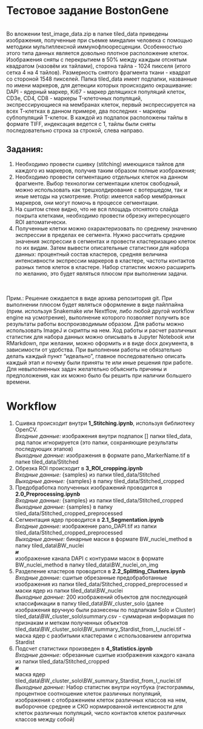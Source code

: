 # Тестовое задание BostonGene 
<br />
Во вложении test_image_data.zip в папке tiled_data приведены изображения, полученные при съемке миндалин человека с помощью методики мультиплексной иммунофлюоресценции. Особенностью этого типа данных является довольно плотное расположение клеток.
Изображения сняты с перекрытием в 50% между каждым отснятым квадратом (назовём их тайлами), сторона тайла - 1024 пикселя (итого сетка 4 на 4 тайлов). Размерность снятого фрагмента ткани - квадрат со стороной 1548 пикселей. Папка tiled_data имеет подпапки, названные по имени маркеров, для детекции которых происходило окрашивание: DAPI - ядерный маркер, Ki67 - маркер делящихся популяций клеток, CD3e, CD4, CD8 - маркеры T-клеточных популяций, экспрессирующиеся на мембранах клеток, первый экспрессируется на всех Т-клетках в данном примере, два последних - маркеры субпопуляций T-клеток.
 В каждой из подпапок расположены тайлы в формате TIFF, индексация ведется с 1, тайлы были сняты последовательно строка за строкой, слева направо.
<br />

## Задания: 
1.	Необходимо провести сшивку (stitching) имеющихся тайлов для каждого из маркеров, получив таким образом полные изображения;<br />
2.	Необходимо провести сегментацию отдельных клеток на данном фрагменте. Выбор технологии сегментации клеток свободный, можно использовать как трешхолдирование с вотершедом, так и иные методы на усмотрение. Protip: имеется набор мембранных маркеров, они могут помочь в процессе сегментации.<br />
3.	На сшитом стеке видно, что не вся площадь отснятого слайда покрыта клетками, необходимо провести обрезку интересующего ROI автоматически.<br />
4.	Полученные клетки можно охарактеризовать по среднему значению экспрессии в пределах ее сегмента. Нужно рассчитать средние значения экспрессии в сегментах и провести кластеризацию клеток по их видам. Затем вывести описательные статистики для набора данных: процентный состав кластеров, средняя величина интенсивности экспрессии маркеров в кластере, частоты контактов разных типов клеток в кластере. Набор статистик можно расширить по желанию, это будет являться плюсом при выполнении задачи.<br />
<br />
<br />
Прим.:  Решение ожидается в виде архива репозитория git. При выполнении плюсом будет являться оформление в виде пайлпайна (прим. используя Snakemake или Nextflow, либо любой другой workflow engine на усмотрение), выполнение которого позволяет получить все результаты работы воспроизводимым образом. Для работы можно использовать ImageJ и скрипты на нем. Ход работы и расчет различных статистик для набора данных можно описывать в Jupyter Notebook или RMarkdown, при желании, можно оформить и в виде docx документа, в зависимости от удобства. При выполнении работы не обязательно делать каждый пункт “идеально”, главное последовательно описать каждый этап и почему были приняты те или иные решения при работе. Для невыполненных задач желательно объяснить причины и предположения, как их можно было бы решить при наличии большего времени.<br />

# Workflow 

1) Сшивка происходит внутри **1_Stitching.ipynb**, используя библиотеку OpenCV.<br />
*Входные данные:* изображения внутри подпапок [] папки tiled_data, ряд папок игнорируется (это папки, сохраняющие результаты последующих этапов)<br />
*Выходные данные:* изображения в формате pano_MarkerName.tif в папке tiled_data/Stitched<br />
2) Обрезка ROI происходит в **3_ROI_cropping.ipynb**<br />
*Входные данные:* {samples} из папки tiled_data/Stitched<br />
*Выходные данные:* {samples} в папку tiled_data/Stitched_cropped<br />
3) Предобработка полученных изображений проводится в **2.0_Preprocessing.ipynb**<br />
*Входные данные:* {samples} из папки tiled_data/Stitched_cropped<br />
*Выходные данные:* {samples} в папку tiled_data/Stitched_cropped_preprocessed<br />
4) Сегментация ядер проводится в **2.1_Segmentation.ipynb**<br />
*Входные данные:* изображение pano_DAPI.tif из папки tiled_data/Stitched_cropped_preprocessed<br />
*Выходные данные:* бинарные маски в формате BW_nuclei_method в папку tiled_data\BW_nuclei<br />
***и***<br />
изображение канала DAPI с контурами масок в формате BW_nuclei_method в папку tiled_data\BW_nuclei_on_img<br />
5) Разделение кластеров проводится в **2.2_Splitting_Clusters.ipynb**<br />
*Входные данные:* сшитые обрезанные предобработанные изображения из папки tiled_data/Stitched_cropped_preprocessed и 
маски ядер из папки tiled_data\BW_nuclei<br />
*Выходные данные:* 200 изображений объектов для последующей классификации в папку tiled_data\BW_cluster_solo (далее изображения вручную были разнесены по подпапкам Solo и Cluster)<br />
tiled_data\BW_cluster_solo\summary.csv - суммарная информация по признакам и меткам полученных объектов<br />
tiled_data\BW_cluster_solo\BW_summary_Stardist_from_I_nuclei.tif - маска ядер с разбитыми кластерами с использованием алгоритма Stardist<br />
6) Подсчет статистики произведен в **4_Statistics.ipynb**<br />
*Входные данные:* обрезанные сшитые изображения каждого канала из папки tiled_data/Stitched_cropped<br />
***и***<br />
маска ядер tiled_data\BW_cluster_solo\BW_summary_Stardist_from_I_nuclei.tif<br />
*Выходные данные:* Набор статистик внутри ноутбука (гистограммы, процентное соотношение клеток различных популяций, изображения с отображением клеток различных классов на нем, выборочное среднее и СКО нормированной интенсивности для клеток различных популяций, число контактов клеток различных классов между собой)<br />